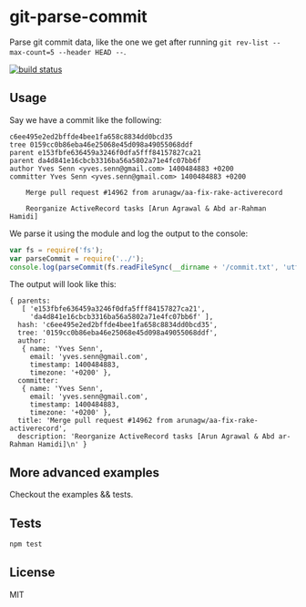 # git-parse-commit

Parse git commit data, like the one we get after running `git rev-list --max-count=5 --header HEAD --`.

[![build status](https://secure.travis-ci.org/alessioalex/git-parse-commit.png)](http://travis-ci.org/alessioalex/git-parse-commit)

## Usage

Say we have a commit like the following:

```
c6ee495e2ed2bffde4bee1fa658c8834dd0bcd35
tree 0159cc0b86eba46e25068e45d098a49055068ddf
parent e153fbfe636459a3246f0dfa5fff84157827ca21
parent da4d841e16cbcb3316ba56a5802a71e4fc07bb6f
author Yves Senn <yves.senn@gmail.com> 1400484883 +0200
committer Yves Senn <yves.senn@gmail.com> 1400484883 +0200

    Merge pull request #14962 from arunagw/aa-fix-rake-activerecord
    
    Reorganize ActiveRecord tasks [Arun Agrawal & Abd ar-Rahman Hamidi]
```

We parse it using the module and log the output to the console:

```js
var fs = require('fs');
var parseCommit = require('../');
console.log(parseCommit(fs.readFileSync(__dirname + '/commit.txt', 'utf8')));
```

The output will look like this:

```
{ parents:
   [ 'e153fbfe636459a3246f0dfa5fff84157827ca21',
     'da4d841e16cbcb3316ba56a5802a71e4fc07bb6f' ],
  hash: 'c6ee495e2ed2bffde4bee1fa658c8834dd0bcd35',
  tree: '0159cc0b86eba46e25068e45d098a49055068ddf',
  author:
   { name: 'Yves Senn',
     email: 'yves.senn@gmail.com',
     timestamp: 1400484883,
     timezone: '+0200' },
  committer:
   { name: 'Yves Senn',
     email: 'yves.senn@gmail.com',
     timestamp: 1400484883,
     timezone: '+0200' },
  title: 'Merge pull request #14962 from arunagw/aa-fix-rake-activerecord',
  description: 'Reorganize ActiveRecord tasks [Arun Agrawal & Abd ar-Rahman Hamidi]\n' }
```

## More advanced examples

Checkout the examples && tests.

## Tests

```bash
npm test
```

## License

MIT
